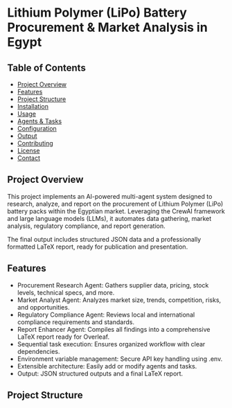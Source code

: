 # Lithium Polymer (LiPo) Battery Procurement & Market Analysis in Egypt

<!-- Replace with your project logo or remove -->

## Table of Contents
- [Project Overview](#project-overview)
- [Features](#features)
- [Project Structure](#project-structure)
- [Installation](#installation)
- [Usage](#usage)
- [Agents & Tasks](#agents--tasks)
- [Configuration](#configuration)
- [Output](#output)
- [Contributing](#contributing)
- [License](#license)
- [Contact](#contact)

## Project Overview
This project implements an AI-powered multi-agent system designed to research, analyze, and report on the procurement of Lithium Polymer (LiPo) battery packs within the Egyptian market. Leveraging the CrewAI framework and large language models (LLMs), it automates data gathering, market analysis, regulatory compliance, and report generation.

The final output includes structured JSON data and a professionally formatted LaTeX report, ready for publication and presentation.

## Features
- Procurement Research Agent: Gathers supplier data, pricing, stock levels, technical specs, and more.
- Market Analyst Agent: Analyzes market size, trends, competition, risks, and opportunities.
- Regulatory Compliance Agent: Reviews local and international compliance requirements and standards.
- Report Enhancer Agent: Compiles all findings into a comprehensive LaTeX report ready for Overleaf.
- Sequential task execution: Ensures organized workflow with clear dependencies.
- Environment variable management: Secure API key handling using .env.
- Extensible architecture: Easily add or modify agents and tasks.
- Output: JSON structured outputs and a final LaTeX report.

## Project Structure
